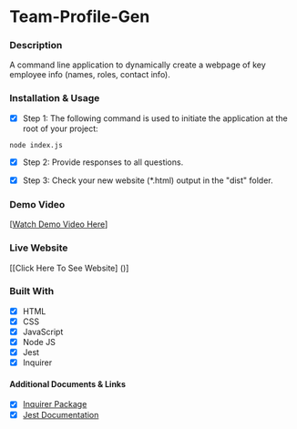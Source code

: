 # Team-Profile-Gen

### Description

A command line application to dynamically create a webpage of key employee info (names, roles, contact info).

### Installation & Usage

* [x] Step 1: The following command is used to initiate the application at the root of your project:
```
node index.js
```
* [x] Step 2: Provide responses to all questions.

* [x] Step 3: Check your new website (*.html) output in the "dist" folder.

### Demo Video 
[[Watch Demo Video Here](https://drive.google.com/file/d/1IZt8qPR8dIyHacoUuBui54V2Yx4lBuE2/preview)]

### Live Website
[[Click Here To See Website] ()]

### Built With

* [x] HTML
* [x] CSS
* [x] JavaScript
* [x] Node JS
* [x] Jest
* [x] Inquirer

#### Additional Documents & Links

* [x] [Inquirer Package](https://www.npmjs.com/package/inquirer)
* [x] [Jest Documentation](https://jestjs.io/docs/getting-started)
